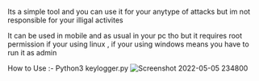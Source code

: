 Its a simple tool and you can use it for your anytype of attacks but im not responsible for your illigal activites 

It can be used in mobile and as usual in your pc tho but it requires root permission if your using linux , if your using windows means you have to run it as admin

How to Use :-  Python3 keylogger.py
![Screenshot 2022-05-05 234800](https://user-images.githubusercontent.com/78592816/166990840-cf860ee9-748d-4960-af24-b036be9af1a5.jpg)
